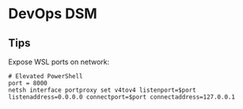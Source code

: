 # DevOps DSM

## Tips

Expose WSL ports on network:

```pwsh
# Elevated PowerShell
port = 8000
netsh interface portproxy set v4tov4 listenport=$port listenaddress=0.0.0.0 connectport=$port connectaddress=127.0.0.1
```